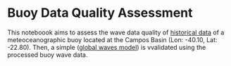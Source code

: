 # Buoy Data Quality Assessment

This noteboook aims to assess the wave data quality of [historical data](https://www.marinha.mil.br/chm/dados-do-pnboiaboias/boia-bacia-de-campos-bmo-br) of a meteoceanographic buoy located at the Campos Basin (Lon: -40.10, Lat: -22.80). Then, a simple  ([global waves model](https://resources.marine.copernicus.eu/product-detail/GLOBAL_ANALYSIS_FORECAST_WAV_001_027/INFORMATION)) is vvalidated using the processed buoy wave data.
